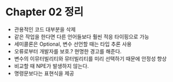 # Chapter 02 정리
- 관용적인 코드 대부분을 삭제
- 같은 작업을 한다면 다른 언어들보다 훨씬 적응 타이핑으로 가능
- 세미콜론은 Optional, 변수 선언할 때는 타입 추론 사용
- 오류로부터 개발자를 보호.? 현명한 경고를 해준다.
- 변수의 이뮤터빌리티와 뮤터빌리티를 미리 선택하기 때문에 안정성 향상
- 비교할 때 NPE가 발생하지 않는다.
- 명령문보다는 표현식을 제공